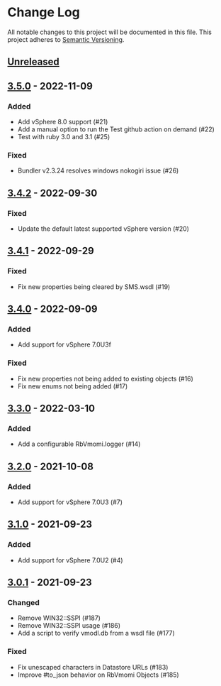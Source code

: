 # Change Log
All notable changes to this project will be documented in this file.
This project adheres to [Semantic Versioning](http://semver.org/).

## [Unreleased]

## [3.5.0] - 2022-11-09
### Added
- Add vSphere 8.0 support (#21)
- Add a manual option to run the Test github action on demand (#22)
- Test with ruby 3.0 and 3.1 (#25)

### Fixed
- Bundler v2.3.24 resolves windows nokogiri issue (#26)

## [3.4.2] - 2022-09-30
### Fixed
- Update the default latest supported vSphere version (#20)

## [3.4.1] - 2022-09-29
### Fixed
- Fix new properties being cleared by SMS.wsdl (#19)

## [3.4.0] - 2022-09-09
### Added
- Add support for vSphere 7.0U3f

### Fixed
- Fix new properties not being added to existing objects (#16)
- Fix new enums not being added (#17)

## [3.3.0] - 2022-03-10
### Added
- Add a configurable RbVmomi.logger (#14)

## [3.2.0] - 2021-10-08
### Added
- Add support for vSphere 7.0U3 (#7)

## [3.1.0] - 2021-09-23
### Added
- Add support for vSphere 7.0U2 (#4)

## [3.0.1] - 2021-09-23
### Changed
- Remove WIN32::SSPI (#187)
- Remove WIN32::SSPI usage (#186)
- Add a script to verify vmodl.db from a wsdl file (#177)

### Fixed
- Fix unescaped characters in Datastore URLs (#183)
- Improve #to_json behavior on RbVmomi Objects (#185)

[Unreleased]: https://github.com/ManageIQ/rbvmomi2/compare/v3.5.0...HEAD
[3.5.0]: https://github.com/ManageIQ/rbvmomi2/compare/v3.4.2...v3.5.0
[3.4.2]: https://github.com/ManageIQ/rbvmomi2/compare/v3.4.1...v3.4.2
[3.4.1]: https://github.com/ManageIQ/rbvmomi2/compare/v3.4.0...v3.4.1
[3.4.0]: https://github.com/ManageIQ/rbvmomi2/compare/v3.3.0...v3.4.0
[3.3.0]: https://github.com/ManageIQ/rbvmomi2/compare/v3.2.0...v3.3.0
[3.2.0]: https://github.com/ManageIQ/rbvmomi2/compare/v3.1.0...v3.2.0
[3.1.0]: https://github.com/ManageIQ/rbvmomi2/compare/v3.0.1...v3.1.0
[3.0.1]: https://github.com/ManageIQ/rbvmomi2/compare/v3.0.0-1...v3.0.1
